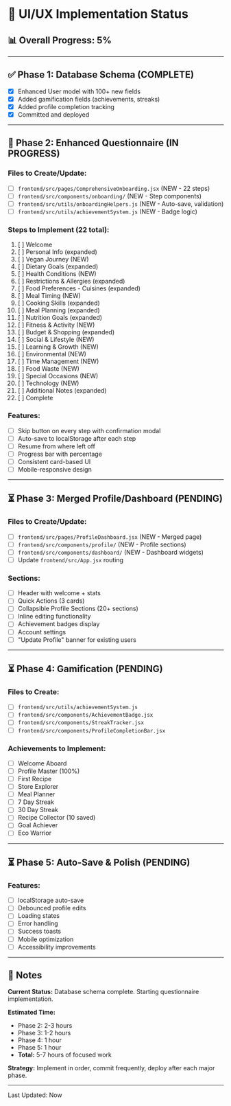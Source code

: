 # 🚀 UI/UX Implementation Status

## 📊 Overall Progress: 5%

---

## ✅ Phase 1: Database Schema (COMPLETE)
- [x] Enhanced User model with 100+ new fields
- [x] Added gamification fields (achievements, streaks)
- [x] Added profile completion tracking
- [x] Committed and deployed

---

## 🔄 Phase 2: Enhanced Questionnaire (IN PROGRESS)

### Files to Create/Update:
- [ ] `frontend/src/pages/ComprehensiveOnboarding.jsx` (NEW - 22 steps)
- [ ] `frontend/src/components/onboarding/` (NEW - Step components)
- [ ] `frontend/src/utils/onboardingHelpers.js` (NEW - Auto-save, validation)
- [ ] `frontend/src/utils/achievementSystem.js` (NEW - Badge logic)

### Steps to Implement (22 total):
1. [ ] Welcome
2. [ ] Personal Info (expanded)
3. [ ] Vegan Journey (NEW)
4. [ ] Dietary Goals (expanded)
5. [ ] Health Conditions (NEW)
6. [ ] Restrictions & Allergies (expanded)
7. [ ] Food Preferences - Cuisines (expanded)
8. [ ] Meal Timing (NEW)
9. [ ] Cooking Skills (expanded)
10. [ ] Meal Planning (expanded)
11. [ ] Nutrition Goals (expanded)
12. [ ] Fitness & Activity (NEW)
13. [ ] Budget & Shopping (expanded)
14. [ ] Social & Lifestyle (NEW)
15. [ ] Learning & Growth (NEW)
16. [ ] Environmental (NEW)
17. [ ] Time Management (NEW)
18. [ ] Food Waste (NEW)
19. [ ] Special Occasions (NEW)
20. [ ] Technology (NEW)
21. [ ] Additional Notes (expanded)
22. [ ] Complete

### Features:
- [ ] Skip button on every step with confirmation modal
- [ ] Auto-save to localStorage after each step
- [ ] Resume from where left off
- [ ] Progress bar with percentage
- [ ] Consistent card-based UI
- [ ] Mobile-responsive design

---

## ⏳ Phase 3: Merged Profile/Dashboard (PENDING)

### Files to Create/Update:
- [ ] `frontend/src/pages/ProfileDashboard.jsx` (NEW - Merged page)
- [ ] `frontend/src/components/profile/` (NEW - Profile sections)
- [ ] `frontend/src/components/dashboard/` (NEW - Dashboard widgets)
- [ ] Update `frontend/src/App.jsx` routing

### Sections:
- [ ] Header with welcome + stats
- [ ] Quick Actions (3 cards)
- [ ] Collapsible Profile Sections (20+ sections)
- [ ] Inline editing functionality
- [ ] Achievement badges display
- [ ] Account settings
- [ ] "Update Profile" banner for existing users

---

## ⏳ Phase 4: Gamification (PENDING)

### Files to Create:
- [ ] `frontend/src/utils/achievementSystem.js`
- [ ] `frontend/src/components/AchievementBadge.jsx`
- [ ] `frontend/src/components/StreakTracker.jsx`
- [ ] `frontend/src/components/ProfileCompletionBar.jsx`

### Achievements to Implement:
- [ ] Welcome Aboard
- [ ] Profile Master (100%)
- [ ] First Recipe
- [ ] Store Explorer
- [ ] Meal Planner
- [ ] 7 Day Streak
- [ ] 30 Day Streak
- [ ] Recipe Collector (10 saved)
- [ ] Goal Achiever
- [ ] Eco Warrior

---

## ⏳ Phase 5: Auto-Save & Polish (PENDING)

### Features:
- [ ] localStorage auto-save
- [ ] Debounced profile edits
- [ ] Loading states
- [ ] Error handling
- [ ] Success toasts
- [ ] Mobile optimization
- [ ] Accessibility improvements

---

## 📝 Notes

**Current Status:** Database schema complete. Starting questionnaire implementation.

**Estimated Time:** 
- Phase 2: 2-3 hours
- Phase 3: 1-2 hours  
- Phase 4: 1 hour
- Phase 5: 1 hour
- **Total:** 5-7 hours of focused work

**Strategy:** Implement in order, commit frequently, deploy after each major phase.

---

Last Updated: Now
